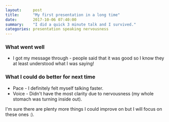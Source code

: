 ```yaml
---
layout:     post
title:      "My first presentation in a long time"
date:       2017-10-06 07:40:00
summary:    "I did a quick 3 minute talk and I survived." 
categories: presentation speaking nervousness
---
```

### What went well
* I got my message through - people said that it was good so I know they at least understood what I was saying!  

### What I could do better for next time
* Pace - I definitely felt myself talking faster.
* Voice - Didn't have the most clarity due to nervousness (my whole stomach was turning inside out). 

I'm sure there are plenty more things I could improve on but I will focus on these ones :).